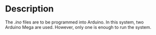 # Description

The *.ino* files are to be programmed into Arduino. In this system, two Arduino Mega are used. However, only one is enough to run the system.
